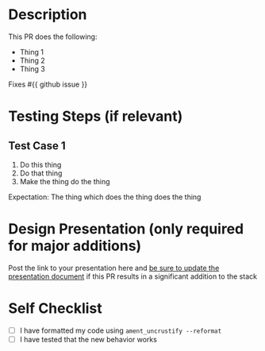 # Description
This PR does the following:
- Thing 1
- Thing 2
- Thing 3

Fixes #{{ github issue }}

# Testing Steps (if relevant)
## Test Case 1
1. Do this thing
2. Do that thing
3. Make the thing do the thing

Expectation: The thing which does the thing does the thing

# Design Presentation (only required for major additions)
Post the link to your presentation here and [be sure to update the presentation document](../documents/design/README.md) if this PR results in a significant addition to the stack

# Self Checklist
- [ ] I have formatted my code using `ament_uncrustify --reformat`
- [ ] I have tested that the new behavior works 
